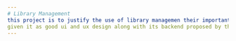 ```yaml
---
# Library Management
this project is to justify the use of library managemen their important in schooling and college premise to use and implement the fully funaction topic of books an dstudent managed by the authority:
given it as good ui and ux design along with its backend proposed by the Postgre Sql and Python 
---
```

